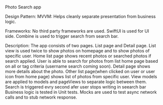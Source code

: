 
Photo Search app 

Design Pattern: 
MVVM: Helps cleanly separate presentation from business logic.

Frameworks:
No third party frameworks are used.
SwiftUI is used for UI side.
Combine is used to trigger search from search bar.

Description:
The app consists of two pages. List page and Detail page. List view is used twice to show photos on homepage and to show photos of specific user. Home list page shows recent photos or searched photos if search applied. User is able to search for photos from list home page based on all or tag criteria (username search coming soon). Detail page shows more details about the photo. Other list page(when clicked on user or user icon from home page) shows list of photos from specific user. View models are applied to models and pageViews to separate logic between them. Search is triggered evry second afer user stops writing in seearch bar Business logic is tested in Unit tests. Mocks are used to test async network calls and to stub network response.

